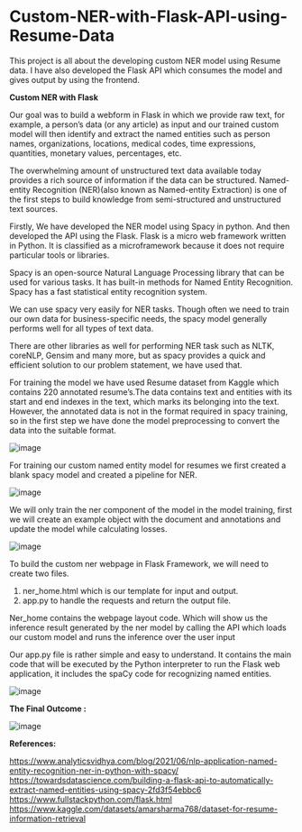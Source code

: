 # Custom-NER-with-Flask-API-using-Resume-Data

This project is all about the developing custom NER model using Resume data. I have also developed the Flask API which consumes the model and gives output by using the frontend. 


**Custom NER with Flask**

Our goal was to build a webform in Flask in which we provide raw text, for example, a person’s data (or any article) as input and our trained custom model will then identify and extract the named entities such as person names, organizations, locations, medical codes, time expressions, quantities, monetary values, percentages, etc. 

The overwhelming amount of unstructured text data available today provides a rich source of information if the data can be structured. Named-entity Recognition (NER)(also known as Named-entity Extraction) is one of the first steps to build knowledge from semi-structured and unstructured text sources.

Firstly, We have developed the NER model using Spacy in python. And then developed the API using the Flask. Flask is a micro web framework written in Python. It is classified as a microframework because it does not require particular tools or libraries. 

Spacy is an open-source Natural Language Processing library that can be used for various tasks. It has built-in methods for Named Entity Recognition. Spacy has a fast statistical entity recognition system.

We can use spacy very easily for NER tasks. Though often we need to train our own data for business-specific needs, the spacy model generally performs well for all types of text data.  

There are other libraries as well for performing NER task such as NLTK, coreNLP, Gensim and many more, but as spacy provides a quick and efficient solution to our problem statement, we have used that.

For training the model we have used Resume dataset from Kaggle which contains 220 annotated resume’s.The data contains text and entities with its start and end indexes in the text, which marks its belonging into the text. However, the annotated data is not in the format required in spacy training, so in the first step we have done the model preprocessing to convert the data into the suitable format.

![image](https://user-images.githubusercontent.com/60917314/216774018-f3298254-db6a-41e1-9864-3a2bae7afd77.png)


For training our custom named entity model for resumes we first created a blank spacy model and created a pipeline for NER.

![image](https://user-images.githubusercontent.com/60917314/216774039-ec26bbdb-9287-4a1b-9b79-32a5767fa8b2.png)

We will only train the ner component of the model in the model training, first we will create an example object with the document and annotations and update the model while calculating losses.

![image](https://user-images.githubusercontent.com/60917314/216774048-c1285011-16bf-459e-b26f-459d621b6eb0.png)


To build the custom ner webpage in Flask Framework, we will need to create two files.
1. ner_home.html which is our template for input and output.
2. app.py to handle the requests and return the output file.

Ner_home contains the webpage layout code. Which will show us the inference result generated by the ner model by calling the API which loads our custom model and runs the inference over the user input

Our app.py file is rather simple and easy to understand. It contains the main code that will be executed by the Python interpreter to run the Flask web application, it includes the spaCy code for recognizing named entities.

![image](https://user-images.githubusercontent.com/60917314/216774062-a01a2f6f-b9af-4f3e-98ed-6110430e2355.png)

**The Final Outcome :**

![image](https://user-images.githubusercontent.com/60917314/216774074-874aa9c2-5d87-47ca-9862-06a7b2c0e053.png)

**References:**

https://www.analyticsvidhya.com/blog/2021/06/nlp-application-named-entity-recognition-ner-in-python-with-spacy/
https://towardsdatascience.com/building-a-flask-api-to-automatically-extract-named-entities-using-spacy-2fd3f54ebbc6 
https://www.fullstackpython.com/flask.html 
https://www.kaggle.com/datasets/amarsharma768/dataset-for-resume-information-retrieval
